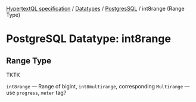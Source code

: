 [HypertextQL specification](../../README.md) / [Datatypes](../README.md) / [PostgresSQL](README.md) / int8range (Range Type)

# PostgreSQL Datatype: int8range
## Range Type

TKTK

`int8range` — Range of bigint, `int8multirange`, corresponding `Multirange` — use `progress`, `meter` tag?
